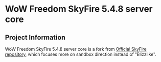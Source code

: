 

# WoW Freedom SkyFire 5.4.8 server core

## Project Information
WoW Freedom SkyFire 5.4.8 server core is a fork from [Official SkyFire repository](https://github.com/ProjectSkyfire/SkyFire.548), which focuses more on sandbox direction instead of "Blizzlike".
